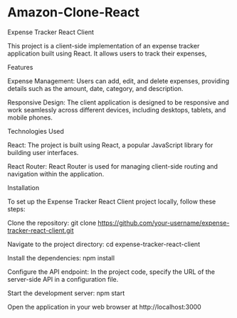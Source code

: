 # Amazon-Clone-React

Expense Tracker React Client

This project is a client-side implementation of an expense tracker application built using React. It allows users to track their expenses,

Features

Expense Management: Users can add, edit, and delete expenses, providing details such as the amount, date, category, and description.

Responsive Design: The client application is designed to be responsive and work seamlessly across different devices, including desktops, tablets, and mobile phones.






Technologies Used

React: The project is built using React, a popular JavaScript library for building user interfaces.

React Router: React Router is used for managing client-side routing and navigation within the application.






Installation

To set up the Expense Tracker React Client project locally, follow these steps:


Clone the repository: git clone https://github.com/your-username/expense-tracker-react-client.git

Navigate to the project directory: cd expense-tracker-react-client

Install the dependencies: npm install

Configure the API endpoint: In the project code, specify the URL of the server-side API in a configuration file.

Start the development server: npm start

Open the application in your web browser at http://localhost:3000
